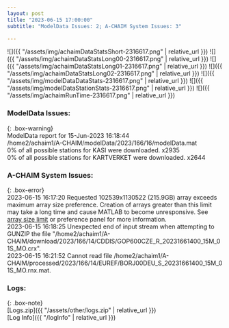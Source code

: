 ```yaml
---
layout: post
title: "2023-06-15 17:00:00"
subtitle: "ModelData Issues: 2; A-CHAIM System Issues: 3"

---
```


![]({{ "/assets/img/achaimDataStatsShort-2316617.png" | relative_url }})
![]({{ "/assets/img/achaimDataStatsLong00-2316617.png" | relative_url }})
![]({{ "/assets/img/achaimDataStatsLong01-2316617.png" | relative_url }})
![]({{ "/assets/img/achaimDataStatsLong02-2316617.png" | relative_url }})
![]({{ "/assets/img/modelDataDataStats-2316617.png" | relative_url }})
![]({{ "/assets/img/modelDataStationStats-2316617.png" | relative_url }})
![]({{ "/assets/img/achaimRunTime-2316617.png" | relative_url }})


### ModelData Issues:  
  
{: .box-warning}  
 ModelData report for 15-Jun-2023 16:18:44   
 /home2/achaim1/A-CHAIM/modelData/2023/166/16/modelData.mat   
 0% of all possible stations for KASI were downloaded. x2935   
 0% of all possible stations for KARTVERKET were downloaded. x2644   
  
### A-CHAIM System Issues:  
  
{: .box-error}  
2023-06-15 16:17:20 Requested 102539x1130522 (215.9GB) array exceeds maximum array size preference. Creation of arrays greater than this limit may take a long time and cause MATLAB to become unresponsive. See <a href="matlab: helpview([docroot '/matlab/helptargets.map'], 'matlab_env_workspace_prefs')">array size limit</a> or preference panel for more information.  
2023-06-15 16:18:25 Unexpected end of input stream when attempting to GUNZIP the file "/home2/achaim1/A-CHAIM/download/2023/166/14/CDDIS/GOP600CZE_R_20231661400_15M_01S_MO.crx".  
2023-06-15 16:21:52 Cannot read file /home2/achaim1/A-CHAIM/processed/2023/166/14/EUREF/BORJ00DEU_S_20231661400_15M_01S_MO.rnx.mat.  

### Logs:  
  
{: .box-note}  
[Logs.zip]({{ "/assets/other/logs.zip" | relative_url }})  
[Log Info]({{ "/logInfo" | relative_url }})  
